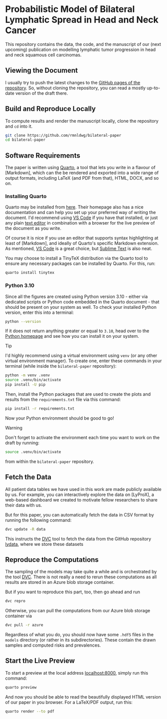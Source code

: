 # Probabilistic Model of Bilateral Lymphatic Spread in Head and Neck Cancer

This repository contains the data, the code, and the manuscript of our (next upcoming) publication on modelling lymphatic tumor progression in head and neck squamous cell carcinomas.

## Viewing the Document

I usually try to push the latest changes to the [GitHub pages of the repository](https://rmnldwg.github.io/bilateral-paper). So, without cloning the repository, you can read a mostly up-to-date version of the draft there.

## Build and Reproduce Locally

To compute results and render the manuscript locally, clone the repository and `cd` into it.

```sh
git clone https://github.com/rmnldwg/bilateral-paper
cd bilateral-paper
```

## Software Requirements

The paper is written using [Quarto], a tool that lets you write in a flavour of [Markdown], which can the be rendered and exported into a wide range of output formats, including LaTeX (and PDF from that), HTML, DOCX, and so on.

### Installing Quarto

Quarto may be installed from [here][Quarto]. Their homepage also has a nice documentation and can help you set up your preferred way of writing the document. I'd recommend using [VS Code] if you have that installed, or just any plain [text editor] in combination with a browser for the live preview of the document as you write.

Of course it is nice if you use an editor that supports syntax highlighting at least of [Markdown], and ideally of Quarto's specific Markdown extension. As mentioned, [VS Code] is a great choice, but [Sublime Text] is also neat.

You may choose to install a TinyTeX distribution via the Quarto tool to ensure any necessary packages can be installed by Quarto. For this, run:

```sh
quarto install tinytex
```

[Quarto]: https://quarto.org/docs/get-started/
[VS Code]: https://quarto.org/docs/tools/vscode.html
[text editor]: https://quarto.org/docs/tools/text-editors.html
[Sublime Text]: https://www.sublimetext.com/

### Python 3.10

Since all the figures are created using Python version 3.10 - either via dedicated scripts or Python code embedded in the Quarto document - that should be present on your system as well. To check your installed Python version, enter this into a terminal:

```sh
python --version
```

If it does not return anything greater or equal to `3.10`, head over to the [Python homepage] and see how you can install it on your system.

> [!TIP]
> I'd highly recommend using a virtual environment using `venv` (or any other virtual environment manager). To create one, enter these commands in your terminal (while inside the `bilateral-paper` repository):
>
> ```sh
> python -m venv .venv
> source .venv/bin/activate
> pip install -U pip
> ```

Then, install the Python packages that are used to create the plots and results from the `requirements.txt` file via this command:

```sh
pip install -r requirements.txt
```

Now your Python environment should be good to go!

> [!WARNING]
> Don't forget to activate the environment each time you want to work on the draft by running:
>
> ```sh
> source .venv/bin/activate
> ```
>
> from within the `bilateral-paper` repository.

[Python homepage]: https://python.org

## Fetch the Data

All patient data tables we have used in this work are made publicly available by us. For example, you can interactively explore the data on [LyProX], a web-based dashboard we created to motivate fellow researchers to share their data with us.

But for this paper, you can automatically fetch the data in CSV format by running the following command:

```sh
dvc update -R data
```

This instructs the [DVC] tool to fetch the data from the GitHub repository [lydata], where we store these datasets

[lydata]: https://github.com/rmnldwg/lydata

## Reproduce the Computations

The sampling of the models may take quite a while and is orchestrated by the tool [DVC]. There is not really a need to rerun these computations as all results are stored in an Azure blob storage container.

But if you want to reproduce this part, too, then go ahead and run

```sh
dvc repro
```

Otherwise, you can pull the computations from our Azure blob storage container via

```sh
dvc pull -r azure
```

Regardless of what you do, you should now have some `.hdf5` files in the `models` directory (or rather in its subdirectories). These contain the drawn samples and computed risks and prevalences.

[DVC]: https://dvc.org

## Start the Live Preview

To start a preview at the local address <localhost:8000>, simply run this command:

```sh
quarto preview
```

And now you should be able to read the beautifully displayed HTML version of our paper in you browser. For a LaTeX/PDF output, run this:

```sh
quarto render --to pdf
```
